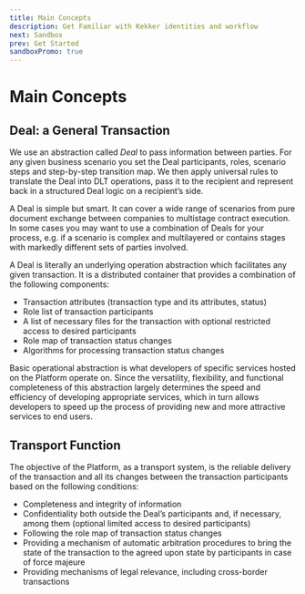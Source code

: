 ```yaml
---
title: Main Concepts
description: Get Familiar with Kekker identities and workflow
next: Sandbox
prev: Get Started
sandboxPromo: true
---
```


# Main Concepts


## Deal: a General Transaction 

We use an abstraction called *Deal* to pass information between parties. For any given business scenario you set the Deal participants, roles, scenario steps and step-by-step transition map. We then apply universal rules to translate the Deal into DLT operations, pass it to the recipient and represent back in a structured Deal logic on a recipient’s side. 

A Deal is simple but smart. It can cover a wide range of scenarios from pure document exchange between companies to multistage contract execution. In some cases you may want to use a combination of Deals for your process, e.g. if a scenario is complex and multilayered or contains stages with markedly different sets of parties involved.

A Deal is literally an underlying operation abstraction which facilitates any given transaction. It is a distributed container that provides a combination of the following components:
* Transaction attributes (transaction type and its attributes, status)
* Role list of transaction participants
* A list of necessary files for the transaction with optional restricted access to desired participants
* Role map of transaction status changes
* Algorithms for processing transaction status changes

Basic operational abstraction is what developers of specific services hosted on the Platform operate on. Since the versatility, flexibility, and functional completeness of this abstraction largely determines the speed and efficiency of developing appropriate services, which in turn allows developers to speed up the process of providing new and more attractive services to end users.

## Transport Function

The objective of the Platform, as a transport system, is the reliable delivery of the transaction and all its changes between the transaction participants based on the following conditions:
* Completeness and integrity of information
* Confidentiality both outside the Deal’s participants and, if necessary, among them (optional limited access to desired participants)
* Following the role map of transaction status changes
* Providing a mechanism of automatic arbitration procedures to bring the state of the transaction to the agreed upon state by participants in case of force majeure
* Providing mechanisms of legal relevance, including cross-border transactions
